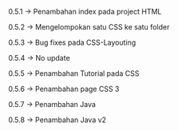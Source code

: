 0.5.1
-> Penambahan index pada project HTML

0.5.2
-> Mengelompokan satu CSS ke satu folder

0.5.3
-> Bug fixes pada CSS-Layouting

0.5.4
-> No update

0.5.5
-> Penambahan Tutorial pada CSS

0.5.6
-> Penambahan page CSS 3

0.5.7
-> Penambahan Java

0.5.8
-> Penambahan Java v2
